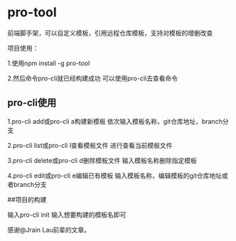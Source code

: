 # pro-tool
前端脚手架，可以自定义模板，引用远程仓库模板，支持对模板的增删改查

项目使用：

1.使用npm install -g pro-tool

2.然后命令pro-cli就已经构建成功
可以使用pro-cli去查看命令

## pro-cli使用

1.pro-cli add或pro-cli a构建新模板
依次输入模板名称，git仓库地址，branch分支

2.pro-cli list或pro-cli l查看模板文件
进行查看当前模板文件

3.pro-cli delete或pro-cli d删除模板文件
输入模板名称删除指定模板

4.pro-cli edit或pro-cli e编辑已有模板
输入模板名称，编辑模板的git仓库地址或者branch分支

##项目的构建

输入pro-cli init
输入想要构建的模板名即可



  
   
   

感谢@Jrain Lau前辈的文章。
